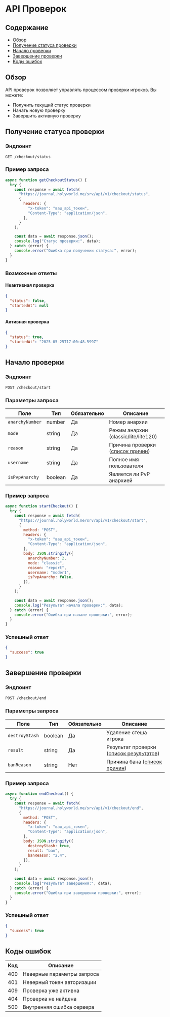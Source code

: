 # API Проверок

## Содержание

- [Обзор](#обзор)
- [Получение статуса проверки](#получение-статуса-проверки)
- [Начало проверки](#начало-проверки)
- [Завершение проверки](#завершение-проверки)
- [Коды ошибок](#коды-ошибок)

## Обзор

API проверок позволяет управлять процессом проверки игроков. Вы можете:

- Получить текущий статус проверки
- Начать новую проверку
- Завершить активную проверку

## Получение статуса проверки

### Эндпоинт

```
GET /checkout/status
```

### Пример запроса

```javascript
async function getCheckoutStatus() {
  try {
    const response = await fetch(
      "https://journal.holyworld.me/srv/api/v1/checkout/status",
      {
        headers: {
          "x-token": "ваш_api_токен",
          "Content-Type": "application/json",
        },
      }
    );

    const data = await response.json();
    console.log("Статус проверки:", data);
  } catch (error) {
    console.error("Ошибка при получении статуса:", error);
  }
}
```

### Возможные ответы

#### Неактивная проверка

```json
{
  "status": false,
  "startedAt": null
}
```

#### Активная проверка

```json
{
  "status": true,
  "startedAt": "2025-05-25T17:00:48.599Z"
}
```

## Начало проверки

### Эндпоинт

```
POST /checkout/start
```

### Параметры запроса

| Поле            | Тип     | Обязательно | Описание                                             |
| --------------- | ------- | ----------- | ---------------------------------------------------- |
| `anarchyNumber` | number  | Да          | Номер анархии                                        |
| `mode`          | string  | Да          | Режим анархии (classic/lite/lite120)                 |
| `reason`        | string  | Да          | Причина проверки ([список причин](/checkout-reason)) |
| `username`      | string  | Да          | Полное имя пользователя                              |
| `isPvpAnarchy`  | boolean | Да          | Является ли PvP анархией                             |

### Пример запроса

```javascript
async function startCheckout() {
  try {
    const response = await fetch(
      "https://journal.holyworld.me/srv/api/v1/checkout/start",
      {
        method: "POST",
        headers: {
          "x-token": "ваш_api_токен",
          "Content-Type": "application/json",
        },
        body: JSON.stringify({
          anarchyNumber: 2,
          mode: "classic",
          reason: "report",
          username: "moder1",
          isPvpAnarchy: false,
        }),
      }
    );

    const data = await response.json();
    console.log("Результат начала проверки:", data);
  } catch (error) {
    console.error("Ошибка при начале проверки:", error);
  }
}
```

### Успешный ответ

```json
{
  "success": true
}
```

## Завершение проверки

### Эндпоинт

```
POST /checkout/end
```

### Параметры запроса

| Поле           | Тип     | Обязательно | Описание                                                    |
| -------------- | ------- | ----------- | ----------------------------------------------------------- |
| `destroyStash` | boolean | Да          | Удаление стеша игрока                                       |
| `result`       | string  | Да          | Результат проверки ([список результатов](/checkout-result)) |
| `banReason`    | string  | Нет         | Причина бана ([список причин](/checkout-ban-reason))        |

### Пример запроса

```javascript
async function endCheckout() {
  try {
    const response = await fetch(
      "https://journal.holyworld.me/srv/api/v1/checkout/end",
      {
        method: "POST",
        headers: {
          "x-token": "ваш_api_токен",
          "Content-Type": "application/json",
        },
        body: JSON.stringify({
          destroyStash: true,
          result: "ban",
          banReason: "2.4",
        }),
      }
    );

    const data = await response.json();
    console.log("Результат завершения:", data);
  } catch (error) {
    console.error("Ошибка при завершении проверки:", error);
  }
}
```

### Успешный ответ

```json
{
  "success": true
}
```

## Коды ошибок

| Код | Описание                   |
| --- | -------------------------- |
| 400 | Неверные параметры запроса |
| 401 | Неверный токен авторизации |
| 409 | Проверка уже активна       |
| 404 | Проверка не найдена        |
| 500 | Внутренняя ошибка сервера  |
